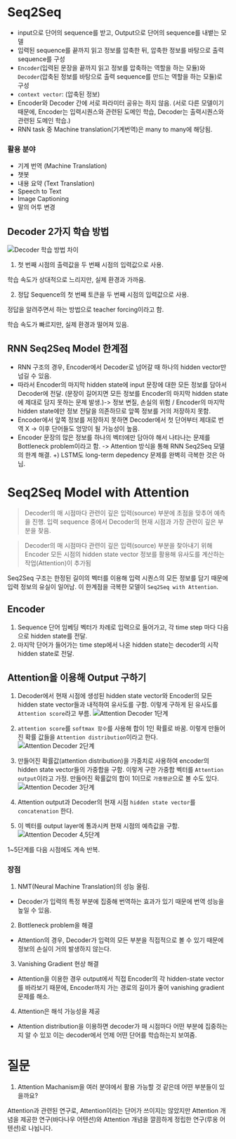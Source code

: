 # Seq2Seq

- input으로 단어의 sequence를 받고, Output으로 단어의 sequence를 내뱉는 모델
- 입력된 sequence를 끝까지 읽고 정보를 압축한 뒤, 압축한 정보를 바탕으로 출력 sequence를 구성
- `Encoder`(입력된 문장을 끝까지 읽고 정보를 압축하는 역할을 하는 모듈)와 `Decoder`(압축된 정보를 바탕으로 출력 sequence를 만드는 역할을 하는 모듈)로 구성
- `context vector`: (압축된 정보)
- Encoder와 Decoder 간에 서로 파라미터 공유는 하지 않음. (서로 다른 모델이기 때문에, Encoder는 입력시퀀스와 관련된 도메인 학습, Decoder는 출력시퀀스와 관련된 도메인 학습.)
- RNN task 중 Machine translation(기계번역)은 many to many에 해당됨.

### 활용 분야

- 기계 번역 (Machine Translation)
- 챗봇
- 내용 요약 (Text Translation)
- Speech to Text
- Image Captioning
- 말의 어투 변경

## Decoder 2가지 학습 방법

![Decoder 학습 방법 차이](https://velog.velcdn.com/images/nkw011/post/b2cf3989-542a-4d8c-96fe-e23ef0969716/image.png)

1. 첫 번째 시점의 출력값을 두 번째 시점의 입력값으로 사용.

학습 속도가 상대적으로 느리지만, 실제 환경과 가까움.

2. 정답 Sequence의 첫 번째 토큰을 두 번째 시점의 입력값으로 사용.

정답을 알려주면서 하는 방법으로 teacher forcing이라고 함.

학습 속도가 빠르지만, 실제 환경과 떨어져 있음.

## RNN Seq2Seq Model 한계점

- RNN 구조의 경우, Encoder에서 Decoder로 넘어갈 때 하나의 hidden vector만 넘길 수 있음.
- 따라서 Encoder의 마지막 hidden state에 input 문장에 대한 모든 정보를 담아서 Decoder에 전달. (문장이 길어지면 모든 정보를 Encoder의 마지막 hidden state에 제대로 담지 못하는 문제 발생.)-> 정보 변질, 손실의 위험 / Encoder의 마지막 hidden state에만 정보 전달을 의존하므로 앞쪽 정보를 거의 저장하지 못함.
- Encoder에서 앞쪽 정보를 저장하지 못하면 Decoder에서 첫 단어부터 제대로 번역 X -> 이후 단어들도 엉망이 될 가능성이 높음.
- Encoder 문장의 많은 정보를 하나의 벡터에만 담아야 해서 나타나는 문제를 Bottleneck problem이라고 함. -> Attention 방식을 통해 RNN Seq2Seq 모델의 한계 해결.
  +) LSTM도 long-term depedency 문제를 완벽히 극복한 것은 아님.

# Seq2Seq Model with Attention

> Decoder의 매 시점마다 관련이 깊은 입력(source) 부분에 초점을 맞추어 예측을 진행. 입력 sequence 중에서 Decoder의 현재 시점과 가장 관련이 깊은 부분을 찾음.

> Decoder의 매 시점마다 관련이 깊은 입력(source) 부분을 찾아내기 위해 Encoder 모든 시점의 hidden state vector 정보를 활용해 유사도를 계산하는 작업(Attention)이 추가됨

Seq2Seq 구조는 한정된 길이의 벡터를 이용해 입력 시퀀스의 모든 정보를 담기 때문에 입력 정보의 유실이 일어남. 이 한계점을 극복한 모델이 `Seq2Seq with Attention`.

## Encoder

1. Sequence 단어 임베딩 벡터가 차례로 입력으로 들어가고, 각 time step 마다 다음으로 hidden state를 전달.
2. 마지막 단어가 들어가는 time step에서 나온 hidden state는 decoder의 시작 hidden state로 전달.

## Attention을 이용해 Output 구하기

1. Decoder에서 현재 시점에 생성된 hidden state vector와 Encoder의 모든 hidden state vector들과 내적하여 유사도를 구함. 이렇게 구하게 된 유사도를 `Attention score`라고 부름.
   ![Attention Decoder 1단계](https://velog.velcdn.com/images/nkw011/post/3737b7a9-cce3-4842-99c9-6ea9c513e861/image.png)

2. `attention score`를 `softmax 함수`를 사용해 합이 1인 확률로 바꿈. 이렇게 만들어진 확률 값들을 `Attention distribution`이라고 한다.
   ![Attention Decoder 2단계](https://velog.velcdn.com/images/nkw011/post/618560cd-859e-4d5c-a2ec-1f66c9f6de93/image.png)

3. 만들어진 확률값(attention distribution)을 가중치로 사용하여 encoder의 hidden state vector들의 가중합을 구함.
   이렇게 구한 가중합 벡터를 `Attention output`이라고 가정. 만들어진 확률값의 합이 1이므로 `가중평균`으로 볼 수도 있다.
   ![Attention Decoder 3단계](https://velog.velcdn.com/images/nkw011/post/7b406a81-ecb0-440e-a634-804fc59adf2b/image.png)

4. Attention output과 Decoder의 현재 시점 `hidden state vector`를 `concatenation` 한다.
5. 이 벡터를 output layer에 통과시켜 현재 시점의 예측값을 구함.
   ![Attention Decoder 4,5단계](https://velog.velcdn.com/images/nkw011/post/fd046577-ec3b-470c-afd6-6961f4c9f6c1/image.png)

1~5단계를 다음 시점에도 계속 반복.

### 장점

1. NMT(Neural Machine Translation)의 성능 올림.

- Decoder가 입력의 특정 부분에 집중해 번역하는 효과가 있기 때문에 번역 성능을 높일 수 있음.

2. Bottleneck problem을 해결

- Attention의 경우, Decoder가 입력의 모든 부분을 직접적으로 볼 수 있기 때문에 정보의 손실이 거의 발생하지 않는다.

3. Vanishing Gradient 현상 해결

- Attention을 이용한 경우 output에서 직접 Encoder의 각 hidden-state vector를 바라보기 때문에, Encoder까지 가는 경로의 길이가 줄어 vanishing gradient 문제를 해소.

4. Attention은 해석 가능성을 제공

- Attention distribution을 이용하면 decoder가 매 시점마다 어떤 부분에 집중하는지 알 수 있꼬 이는 decoder에서 언제 어떤 단어를 학습하는지 보여줌.

# 질문

1. Attention Machanism을 여러 분야에서 활용 가능할 것 같은데 어떤 부분들이 있을까요?

Attention과 관련된 연구로, Attention이라는 단어가 쓰이지는 않았지만 Attention 개념을 제공한 연구(바다나우 어텐션)와 Attention 개념을 깔끔하게 정립한 연구(루옹 어텐션)로 나뉩니다.
